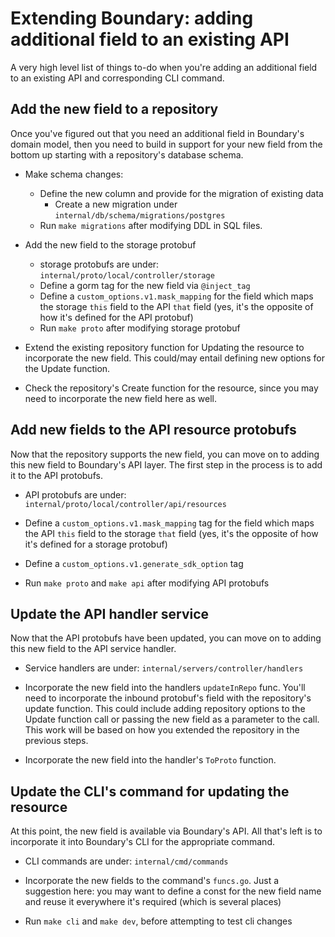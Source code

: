 # Extending Boundary: adding additional field to an existing API

A very high level list of things to-do when you're adding an additional field to an existing API and corresponding CLI command.

## Add the new field to a repository
Once you've figured out that you need an additional field in Boundary's domain model, then you need to build in support for your new field from the bottom up starting with a repository's database schema.

* Make schema changes:
  * Define the new column and provide for the migration of existing data
    * Create a new migration under `internal/db/schema/migrations/postgres`
  * Run `make migrations` after modifying DDL in SQL files.

* Add the new field to the storage protobuf 
  * storage protobufs are under: `internal/proto/local/controller/storage`
  * Define a gorm tag for the new field via `@inject_tag`
  * Define a `custom_options.v1.mask_mapping` for the field which maps the storage `this` field to the API `that` field (yes, it's the opposite of how it's defined for the API protobuf)
  * Run `make proto` after modifying storage protobuf

* Extend the existing repository function for Updating the resource to incorporate the new field. This could/may entail defining new options for the Update function.
  
* Check the repository's Create function for the resource, since you may need to incorporate the new field here as well.

## Add new fields to the API resource protobufs
Now that the repository supports the new field, you can move on to adding this new field to Boundary's API layer.  The first step in the process is to add it to the API protobufs.

* API protobufs are under: `internal/proto/local/controller/api/resources`
  
* Define a `custom_options.v1.mask_mapping` tag for the field which maps the API `this` field to the storage `that` field (yes, it's the opposite of how it's defined for a storage protobuf)

* Define a `custom_options.v1.generate_sdk_option` tag

* Run `make proto` and `make api` after modifying API protobufs 

## Update the API handler service 
Now that the API protobufs have been updated, you can move on to adding this new field to the API service handler.

* Service handlers are under: `internal/servers/controller/handlers`

* Incorporate the new field into the handlers `updateInRepo` func.   You'll need to incorporate the inbound protobuf's field with the repository's update function.  This could include adding repository options to the Update function call or passing the new field as a parameter to the call.  This work will be based on how you extended the repository in the previous steps.

* Incorporate the new field into the handler's `ToProto` function.
  
## Update the CLI's command for updating the resource 

At this point, the new field is available via Boundary's API.  All that's left is to incorporate it into Boundary's CLI for the appropriate command.

* CLI commands are under: `internal/cmd/commands`

* Incorporate the new fields to the command's `funcs.go`.  Just a suggestion here: you may want to define a const for the new field name and reuse it everywhere it's required (which is several places)

* Run `make cli` and `make dev`, before attempting to test cli changes





